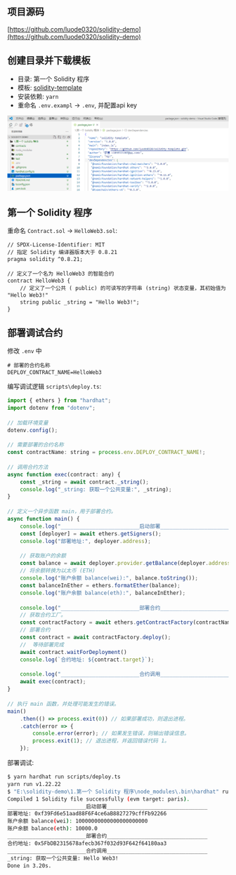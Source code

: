 ## 项目源码

[https://github.com/luode0320/solidity-demo](https://github.com/luode0320/solidity-demo)

## 创建目录并下载模板

- 目录: 第一个 Solidity 程序
- 模板: [solidity-template](https://github.com/luode0320/solidity-template)
- 安装依赖: `yarn`
- 重命名 `.env.exampl`  ->  `.env`, 并配置api key

![image-20240828025158103](../../../picture/image-20240828025158103.png)

## 第一个 Solidity 程序

重命名 `Contract.sol`  -> `HelloWeb3.sol`:

```solidity
// SPDX-License-Identifier: MIT
// 指定 Solidity 编译器版本大于 0.8.21
pragma solidity ^0.8.21;

// 定义了一个名为 HelloWeb3 的智能合约
contract HelloWeb3 {
    // 定义了一个公共 ( public) 的可读写的字符串 (string) 状态变量，其初始值为 "Hello Web3!"
    string public _string = "Hello Web3!";
}
```

## 部署调试合约

修改 `.env` 中

```
# 部署的合约名称
DEPLOY_CONTRACT_NAME=HelloWeb3
```

编写调试逻辑 `scripts\deploy.ts`:

```js
import { ethers } from "hardhat";
import dotenv from "dotenv";

// 加载环境变量
dotenv.config();

// 需要部署的合约名称
const contractName: string = process.env.DEPLOY_CONTRACT_NAME!;

// 调用合约方法
async function exec(contract: any) {
    const _string = await contract._string();
    console.log("_string: 获取一个公共变量:", _string);
}

// 定义一个异步函数 main，用于部署合约。
async function main() {
    console.log("_________________________启动部署________________________________");
    const [deployer] = await ethers.getSigners();
    console.log("部署地址:", deployer.address);

    // 获取账户的余额
    const balance = await deployer.provider.getBalance(deployer.address);
    // 将余额转换为以太币 (ETH)
    console.log("账户余额 balance(wei):", balance.toString());
    const balanceInEther = ethers.formatEther(balance);
    console.log("账户余额 balance(eth):", balanceInEther);

    console.log("_________________________部署合约________________________________");
    // 获取合约工厂。
    const contractFactory = await ethers.getContractFactory(contractName);
    // 部署合约
    const contract = await contractFactory.deploy();
    //  等待部署完成
    await contract.waitForDeployment()
    console.log(`合约地址: ${contract.target}`);

    console.log("_________________________合约调用________________________________");
    await exec(contract);
}

// 执行 main 函数，并处理可能发生的错误。
main()
    .then(() => process.exit(0)) // 如果部署成功，则退出进程。
    .catch(error => {
        console.error(error); // 如果发生错误，则输出错误信息。
        process.exit(1); // 退出进程，并返回错误代码 1。
    });
```

部署调试:

```sh
$ yarn hardhat run scripts/deploy.ts
yarn run v1.22.22
$ "E:\solidity-demo\1.第一个 Solidity 程序\node_modules\.bin\hardhat" run scripts/deploy.ts
Compiled 1 Solidity file successfully (evm target: paris).
_________________________启动部署________________________________
部署地址: 0xf39Fd6e51aad88F6F4ce6aB8827279cffFb92266
账户余额 balance(wei): 10000000000000000000000
账户余额 balance(eth): 10000.0
_________________________部署合约________________________________
合约地址: 0x5FbDB2315678afecb367f032d93F642f64180aa3
_________________________合约调用________________________________
_string: 获取一个公共变量: Hello Web3!
Done in 3.20s.
```